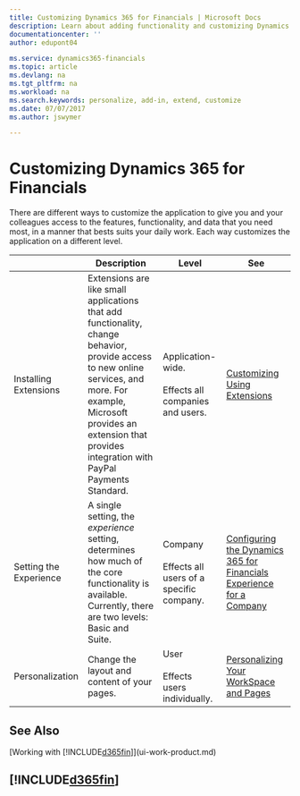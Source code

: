 ```yaml
---
title: Customizing Dynamics 365 for Financials | Microsoft Docs
description: Learn about adding functionality and customizing Dynamics 365 for Financials.
documentationcenter: ''
author: edupont04

ms.service: dynamics365-financials
ms.topic: article
ms.devlang: na
ms.tgt_pltfrm: na
ms.workload: na
ms.search.keywords: personalize, add-in, extend, customize
ms.date: 07/07/2017
ms.author: jswymer

---
```

# Customizing Dynamics 365 for Financials
<!--NAV # Customizing Dynamics NAV -->
There are different ways to customize the application to give you and your colleagues access to the features, functionality, and data that you need most, in a manner that bests suits your daily work. Each way customizes the application on a different level. 

|     |  Description  |  Level  |  See  |
|-----|---------------|---------|-------|
|Installing Extensions|Extensions are like small applications that add functionality, change behavior, provide access to new online services, and more. For example, Microsoft provides an extension that provides integration with PayPal Payments Standard.|Application-wide.<BR /><BR />Effects all companies and users.|[Customizing Using Extensions](ui-extensions.md)|
|Setting the Experience|A single setting, the *experience* setting, determines how much of the core functionality is available. Currently, there are two levels: Basic and Suite.|Company<BR /><BR />Effects all users of a specific company.|[Configuring the Dynamics 365 for Financials Experience for a Company](ui-experiences.md)|
|Personalization|Change the layout and content of your pages.|User<BR /><BR />Effects users individually.|[Personalizing Your WorkSpace and Pages](ui-user-personalization.md)|

## See Also 
[Working with [!INCLUDE[d365fin](includes/d365fin_md.md)]](ui-work-product.md)  

## [!INCLUDE[d365fin](includes/free_trial_md.md)]
